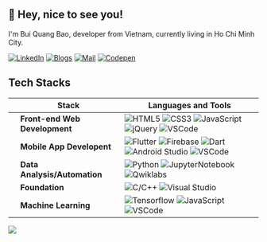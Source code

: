 ## 👋 Hey, nice to see you!
I'm Bui Quang Bao, developer from  Vietnam, currently living in  Ho Chi Minh City.

[![LinkedIn](https://img.shields.io/badge/-LinkedIn-black?style=flat-square&logo=LinkedIn)](https://www.linkedin.com/in/buiquangbao/)
[![Blogs](https://img.shields.io/badge/-Personal_Blogs-black?style=flat-square&logo=Tumblr)](https://buiquangbao.tumblr.com/)
[![Mail](https://img.shields.io/badge/-Mail-black?style=flat-square&logo=Gmail&logoColor=white)](mailto:quangbao.dev@gmail.com)
[![Codepen](https://img.shields.io/badge/-Codepen-black?style=flat-square&logo=Codepen)](https://codepen.io/buiquangbao)

## Tech Stacks
|   | Stack | Languages and Tools |
|-- |------|------------|
|   | **Front-end Web Development** | ![HTML5](https://img.shields.io/badge/-HTML5-black?style=flat-square&logo=html5) ![CSS3](https://img.shields.io/badge/-CSS3-black?style=flat-square&logo=css3&logoColor=blue) ![JavaScript](https://img.shields.io/badge/-JavaScript-black?style=flat-square&logo=javascript) ![jQuery](https://img.shields.io/badge/-jQuery-black?style=flat-square&logo=jquery) ![VSCode](https://img.shields.io/badge/-VSCode-black?style=flat-square&logo=visual-studio-code&logoColor=blue)|
|   | **Mobile App Developent** | ![Flutter](https://img.shields.io/badge/-Flutter-black?style=flat-square&logo=Flutter&logoColor=blue) ![Firebase](https://img.shields.io/badge/-Firebase-black?style=flat-square&logo=Firebase) ![Dart](https://img.shields.io/badge/-Dart-black?style=flat-square&logo=Dart&logoColor=blue) ![Android Studio](https://img.shields.io/badge/-Android_Studio-black?style=flat-square&logo=Android) ![VSCode](https://img.shields.io/badge/-VSCode-black?style=flat-square&logo=visual-studio-code&logoColor=blue) |
|   | **Data Analysis/Automation** | ![Python](https://img.shields.io/badge/-Python-black?style=flat-square&logo=Python) ![JupyterNotebook](https://img.shields.io/badge/-Jupyter_Notebook-black?style=flat-square&logo=Jupyter) ![Qwiklabs](https://img.shields.io/badge/-Qwiklabs-black?style=flat-square&logo=Qwiklabs) |
|   | **Foundation** | ![C/C++](https://img.shields.io/badge/-C/C++-black?style=flat-square&logo=c%2B%2B&logoColor=blue) ![Visual Studio](https://img.shields.io/badge/-Visual_Studio-black?style=flat-square&logo=visual-studio&logoColor=purple) |
|   | **Machine Learning** | ![Tensorflow](https://img.shields.io/badge/-TensorFlow-black?style=flat-square&logo=Tensorflow) ![JavaScript](https://img.shields.io/badge/-JavaScript-black?style=flat-square&logo=javascript) ![VSCode](https://img.shields.io/badge/-VSCode-black?style=flat-square&logo=visual-studio-code&logoColor=blue) |

![](https://komarev.com/ghpvc/?username=buiquangbao&style=flat-square&label=Profile+Views&color=030303)

<!-- 
    Visitors
    Portfolio
    Personal Blogs 
    Social Media, Contact
    Languages and Tools
    Projects
    Github Stats
 -->
